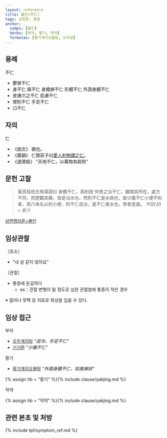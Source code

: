 ```yaml
---
layout: reference
title: 불인(不仁)
tags: 상한론, 병증
anchor:
  symps: [불인]
  herbs: [부자, 황기, 작약]
  formulas: [황기계지오물탕, 오두탕]
---
```



## 용례

不仁
* 鬱冒不仁
* 身不仁 痺不仁 身體痹不仁 形體不仁 外證身體不仁
* 皮膚爪之不仁 肌膚不仁
* 臂則不仁 手足不仁
* 口不仁

## 자의

仁
* 《說文》 親也。
* 《廣韻》 仁賢莊子曰<U>愛人利物謂之仁</U>。
* 《道德經》 "天地不仁，以萬物為芻狗"

## 문헌 고찰

> 黃芪桂枝五物湯證曰 身體不仁，爲則按 仲景之治不仁，雖隨其所在，處方不同，而歷觀其藥，皆是治水也，然則不仁是水病也，故少腹不仁小便不利者，用八味丸以利小便，則不仁自治，是不仁者水也，學者思諸。 _약징(상) > 황기_

[상한명리론>불인]({{site.baseurl}}/reference/Books/Etc/상한명리론#불인)

## 임상관찰

〔호소〕
* "내 살 같지 않아요"

〔관찰〕
* 통증에 둔감하다
  - ex：관절 변형이 될 정도로 심한 관절염에 통증이 적은 경우

※ 뜸이나 핫팩 등 치료로 화상을 입을 수 있다.

## 임상 접근

부자
* [오두계지탕]({{site.formulaurl}}/오두계지탕) _"逆冷，手足不仁"_
* [신기환]({{site.formulaurl}}/신기환) _"少腹不仁"_


황기
* [황기계지오물탕]({{site.formulaurl}}/황기계지오물탕) _"外證身體不仁，如風痺狀"_

{% assign hb = "황기" %}{% include clause/yakjing.md %}

작약

{% assign hb = "작약" %}{% include clause/yakjing.md %}

## 관련 본초 및 처방


{% include tpl/symptom_ref.md %}
